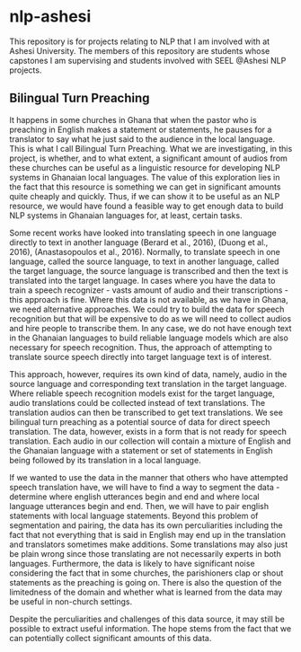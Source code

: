 # nlp-ashesi
This repository is for projects relating to NLP that I am involved with at Ashesi University. The members of this repository are students whose capstones I am supervising and students involved with SEEL @Ashesi NLP projects.

## Bilingual Turn Preaching
It happens in some churches in Ghana that when the pastor who is preaching in English makes a statement or statements, he pauses for a translator to say what he just said to the audience in the local language. This is what I call Bilingual Turn Preaching. What we are investigating, in this project, is whether, and to what extent, a significant amount of audios from these churches can be useful as a linguistic resource for developing NLP systems in Ghanaian local languages. The value of this exploration lies in the fact that this resource is something we can get in significant amounts quite cheaply and quickly. Thus, if we can show it to be useful as an NLP resource, we would have found a feasible way to get enough data to build NLP systems in Ghanaian languages for, at least, certain tasks. 

Some recent works have looked into translating speech in one language directly to text in another language (Berard et al., 2016), (Duong et al., 2016), (Anastasopoulos et al., 2016). Normally, to translate speech in one language, called the source language, to text in another language, called the target language, the source language is transcribed and then the text is translated into the target language. In cases where you have the data to train a speech recognizer - vasts amount of audio and their transcriptions - this approach is fine. Where this data is not available, as we have in Ghana, we need alternative approaches. We could try to build the data for speech recognition but that will be expensive to do as we will need to collect audios and hire people to transcribe them. In any case, we do not have enough text in the Ghanaian languages to build reliable language models which are also necessary for speech recognition. Thus, the approach of attempting to translate source speech directly into target language text is of interest.

This approach, however, requires its own kind of data, namely, audio in the source language and corresponding text translation in the target language. Where reliable speech recognition models exist for the target language, audio translations could be collected instead of text translations. The translation audios can then be transcribed to get text translations. We see bilingual turn preaching as a potential source of data for direct speech translation. The data, however, exists in a form that is not ready for speech translation. Each audio in our collection will contain a mixture of English and the Ghanaian language with a statement or set of statements in English being followed by its translation in a local language. 

If we wanted to use the data in the manner that others who have attempted speech translation have, we will have to find a way to segment the data - determine where english utterances begin and end and where local language utterances begin and end. Then, we will have to pair english statements with local language statements. Beyond this problem of segmentation and pairing, the data has its own perculiarities including the fact that not everything that is said in English may end up in the translation and translators sometimes make additions. Some translations may also just be plain wrong since those translating are not necessarily experts in both languages. Furthermore, the data is likely to have significant noise considering the fact that in some churches, the parishioners clap or shout statements as the preaching is going on. There is also the question of the limitedness of the domain and whether what is learned from the data may be useful in non-church settings.

Despite the perculiarities and challenges of this data source, it may still be possible to extract useful information. The hope stems from the fact that we can potentially collect significant amounts of this data. 



